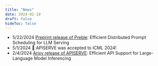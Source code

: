 ```yaml
---
title: "News"
date: 2024-02-10
draft: false
hideToc: false
---
```


- 5/22/2024 [Preprint release of Preble](https://escholarship.org/uc/item/1bm0k1w0): Efficient Distributed Prompt Scheduling for LLM Serving
- 5/1/2024 🎉 APISERVE was accepted to ICML 2024! 
- 2/4/2024 [Arixv release of APISERVE](https://arxiv.org/pdf/2402.01869.pdf): Efficient API Support for Large-Language Model Inferencing
